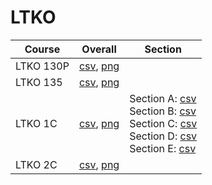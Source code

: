 # LTKO

| Course | Overall | Section |
| ------ | ------- | ------- |
| LTKO 130P | [csv](https://github.com/UCSD-Historical-Enrollment-Data/2025Spring/blob/main/overall/LTKO%20130P.csv), [png](https://raw.githubusercontent.com/UCSD-Historical-Enrollment-Data/2025Spring/main/plot_overall/LTKO%20130P.png) |  |
| LTKO 135 | [csv](https://github.com/UCSD-Historical-Enrollment-Data/2025Spring/blob/main/overall/LTKO%20135.csv), [png](https://raw.githubusercontent.com/UCSD-Historical-Enrollment-Data/2025Spring/main/plot_overall/LTKO%20135.png) |  |
| LTKO 1C | [csv](https://github.com/UCSD-Historical-Enrollment-Data/2025Spring/blob/main/overall/LTKO%201C.csv), [png](https://raw.githubusercontent.com/UCSD-Historical-Enrollment-Data/2025Spring/main/plot_overall/LTKO%201C.png) | Section A: [csv](https://github.com/UCSD-Historical-Enrollment-Data/2025Spring/blob/main/section/LTKO%201C_A.csv)<br>Section B: [csv](https://github.com/UCSD-Historical-Enrollment-Data/2025Spring/blob/main/section/LTKO%201C_B.csv)<br>Section C: [csv](https://github.com/UCSD-Historical-Enrollment-Data/2025Spring/blob/main/section/LTKO%201C_C.csv)<br>Section D: [csv](https://github.com/UCSD-Historical-Enrollment-Data/2025Spring/blob/main/section/LTKO%201C_D.csv)<br>Section E: [csv](https://github.com/UCSD-Historical-Enrollment-Data/2025Spring/blob/main/section/LTKO%201C_E.csv) |
| LTKO 2C | [csv](https://github.com/UCSD-Historical-Enrollment-Data/2025Spring/blob/main/overall/LTKO%202C.csv), [png](https://raw.githubusercontent.com/UCSD-Historical-Enrollment-Data/2025Spring/main/plot_overall/LTKO%202C.png) |  |
